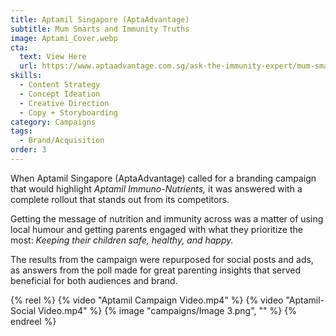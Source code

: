 ```yaml
---
title: Aptamil Singapore (AptaAdvantage)
subtitle: Mum Smarts and Immunity Truths
image: Aptami_Cover.webp
cta:
  text: View Here
  url: https://www.aptaadvantage.com.sg/ask-the-immunity-expert/mum-smarts-and-immunity-truths.html?utm_source=facebook&utm_medium=campaign&utm_content=fb15svideo&utm_campaign=mumsmarts2022&fbclid=IwAR2vZTjmKf6TeRGTBPx8o8NJMq0IGWjvc9Qo78EX9n63ZDBqS8_b1qYoXNE
skills:
  - Content Strategy
  - Concept Ideation
  - Creative Direction
  - Copy + Storyboarding
category: Campaigns
tags:
  - Brand/Acquisition
order: 3
---
```


When Aptamil Singapore (AptaAdvantage) called for a branding campaign that would highlight *Aptamil Immuno-Nutrients,* it was answered with a complete rollout that stands out from its competitors.

Getting the message of nutrition and immunity across was a matter of using local humour and getting parents engaged with what they prioritize the most: *Keeping their children safe, healthy, and happy.*

The results from the campaign were repurposed for social posts and ads, as answers from the poll made for great parenting insights that served beneficial for both audiences and brand.

{% reel %}
  {% video "Aptamil Campaign Video.mp4" %}
  {% video "Aptamil-Social Video.mp4" %}
  {% image "campaigns/Image 3.png", "" %}
{% endreel %}
